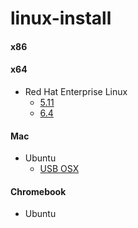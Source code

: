 # linux-install

#### x86

#### x64
* Red Hat Enterprise Linux
  * [5.11](/docs/rhel/5.11.md)
  * [6.4](/docs/rhel/6.4.md)

#### Mac
* Ubuntu
  * [USB OSX](/docs/ubuntu/usb-osx.md)

#### Chromebook
* Ubuntu
